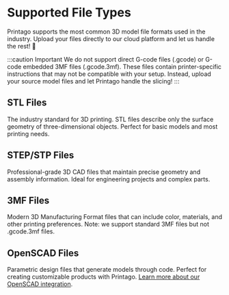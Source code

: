 # Supported File Types

Printago supports the most common 3D model file formats used in the industry. Upload your files directly to our cloud platform and let us handle the rest! 🚀

:::caution Important
We do not support direct G-code files (.gcode) or G-code embedded 3MF files (.gcode.3mf). These files contain printer-specific instructions that may not be compatible with your setup. Instead, upload your source model files and let Printago handle the slicing!
:::

## STL Files
The industry standard for 3D printing. STL files describe only the surface geometry of three-dimensional objects. Perfect for basic models and most printing needs.

## STEP/STP Files
Professional-grade 3D CAD files that maintain precise geometry and assembly information. Ideal for engineering projects and complex parts.

## 3MF Files
Modern 3D Manufacturing Format files that can include color, materials, and other printing preferences. Note: we support standard 3MF files but not .gcode.3mf files.

## OpenSCAD Files
Parametric design files that generate models through code. Perfect for creating customizable products with Printago. [Learn more about our OpenSCAD integration](./openscad).